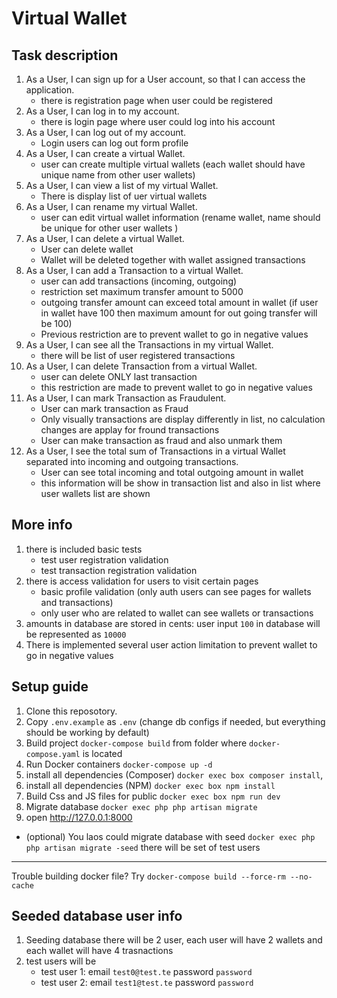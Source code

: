 # Virtual Wallet

## Task description
1. As a User, I can sign up for a User account, so that I can access the application.
    - there is registration page when user could be registered
2. As a User, I can log in to my account.
    - there is login page where user could log into his account
3. As a User, I can log out of my account.
    - Login users can log out form profile
4. As a User, I can create a virtual Wallet.
    - user can create multiple virtual wallets (each wallet should have unique name from other user wallets)
5. As a User, I can view a list of my virtual Wallet.
    - There is display list of uer virtual wallets
6. As a User, I can rename my virtual Wallet.
    - user can edit virtual wallet information (rename wallet, name should be unique for other user wallets )
7. As a User, I can delete a virtual Wallet.
    - User can delete wallet
    - Wallet will be deleted together with wallet assigned transactions
8. As a User, I can add a Transaction to a virtual Wallet.
    - user can add transactions (incoming, outgoing)
    - restriction set maximum transfer amount to 5000
    - outgoing transfer amount can exceed total amount in wallet (if user in wallet have 100 then maximum amount for out going transfer will be 100)
    - Previous restriction are to prevent wallet to go in negative values
9. As a User, I can see all the Transactions in my virtual Wallet.
    - there will be list of user registered transactions
10. As a User, I can delete Transaction from a virtual Wallet.
    - user can delete ONLY last transaction
    - this restriction are made to prevent wallet to go in negative values
11. As a User, I can mark Transaction as Fraudulent.
    - User can mark transaction as Fraud
    - Only visually transactions are display differently in list, no calculation changes are applay for fround transactions
    - User can make transaction as fraud and also unmark them
12. As a User, I see the total sum of Transactions in a virtual Wallet separated
    into incoming and outgoing transactions.
    - User can see total incoming and total outgoing amount in wallet
    - this information will be show in transaction list and also in list where user wallets list are shown

## More info
1. there is included basic tests
    - test user registration validation
    - test transaction registration validation
2. there is access validation for users to visit certain pages
    - basic profile validation (only auth users can see pages for wallets and transactions)
    - only user who are related to wallet can see wallets or transactions
3. amounts in database are stored in cents: user input `100` in database will be
represented as `10000`
4. There is implemented several user action limitation to prevent wallet to go
in negative values

## Setup guide
1. Clone this reposotory.
2. Copy `.env.example` as `.env` (change db configs if needed, but everything should be working by default)
3. Build project `docker-compose build` from folder where `docker-compose.yaml` is located
4. Run Docker containers `docker-compose up -d`
5. install all dependencies (Composer) `docker exec box composer install`,
6. install all dependencies (NPM) `docker exec box npm install`
7. Build Css and JS files for public `docker exec box npm run dev`
8. Migrate database `docker exec php php artisan migrate`
9. open http://127.0.0.1:8000

- (optional) You laos could migrate database with seed `docker exec php php artisan migrate -seed`
there will be set of test users
---
Trouble building docker file? Try `docker-compose build --force-rm --no-cache`

## Seeded database user info
1. Seeding database there will be 2 user, each user will have 2 wallets and
each wallet will have 4 trasnactions
2. test users will be 
    - test user 1: email `test0@test.te` password `password`
    - test user 2: email `test1@test.te` password `password`